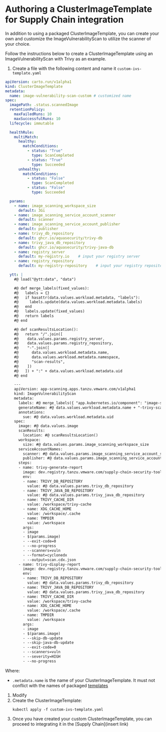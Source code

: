 # Authoring a ClusterImageTemplate for Supply Chain integration

In addition to using a packaged ClusterImageTemplate, you can create your own and customize the ImageVulnerabilityScan to utilize the scanner of your choice.

Follow the instructions below to create a ClusterImageTemplate using an ImageVulnerabilityScan with Trivy as an example.

1. Create a file with the following content and name it `custom-ivs-template.yaml`

```yaml
apiVersion: carto.run/v1alpha1
kind: ClusterImageTemplate
metadata:
  name: image-vulnerability-scan-custom # customized name
spec:
  imagePath: .status.scannedImage
  retentionPolicy:
    maxFailedRuns: 10
    maxSuccessfulRuns: 10
  lifecycle: immutable

  healthRule:
    multiMatch:
      healthy:
        matchConditions:
          - status: "True"
            type: ScanCompleted
          - status: "True"
            type: Succeeded
      unhealthy:
        matchConditions:
          - status: "False"
            type: ScanCompleted
          - status: "False"
            type: Succeeded

  params:
    - name: image_scanning_workspace_size
      default: 3Gi
    - name: image_scanning_service_account_scanner
      default: scanner
    - name: image_scanning_service_account_publisher
      default: publisher
    - name: trivy_db_repository
      default: ghcr.io/aquasecurity/trivy-db
    - name: trivy_java_db_repository
      default: ghcr.io/aquasecurity/trivy-java-db
    - name: registry_server
      default: my-registry.io    # input your registry server
    - name: registry_repository
      default: my-registry-repository    # input your registry repository

  ytt: |
    #@ load("@ytt:data", "data")

    #@ def merge_labels(fixed_values):
    #@   labels = {}
    #@   if hasattr(data.values.workload.metadata, "labels"):
    #@     labels.update(data.values.workload.metadata.labels)
    #@   end
    #@   labels.update(fixed_values)
    #@   return labels
    #@ end

    #@ def scanResultsLocation():
    #@   return "/".join([
    #@    data.values.params.registry_server,
    #@    data.values.params.registry_repository,
    #@    "-".join([
    #@      data.values.workload.metadata.name,
    #@      data.values.workload.metadata.namespace,
    #@      "scan-results",
    #@    ])
    #@   ]) + ":" + data.values.workload.metadata.uid
    #@ end

    ---
    apiVersion: app-scanning.apps.tanzu.vmware.com/v1alpha1
    kind: ImageVulnerabilityScan
    metadata:
      labels: #@ merge_labels({ "app.kubernetes.io/component": "image-scan" })
      generateName: #@ data.values.workload.metadata.name + "-trivy-scan-"
      annotations:
        sue: #@ data.values.workload.metadata.uid
    spec:
      image: #@ data.values.image
      scanResults:
        location: #@ scanResultsLocation()
      workspace:
        size: #@ data.values.params.image_scanning_workspace_size
      serviceAccountNames:
        scanner: #@ data.values.params.image_scanning_service_account_scanner
        publisher: #@ data.values.params.image_scanning_service_account_publisher
      steps:
      - name: trivy-generate-report
        image: dev.registry.tanzu.vmware.com/supply-chain-security-tools/aquasec/trivy:0.41.0
        env:
        - name: TRIVY_DB_REPOSITORY
          value: #@ data.values.params.trivy_db_repository
        - name: TRIVY_JAVA_DB_REPOSITORY
          value: #@ data.values.params.trivy_java_db_repository
        - name: TRIVY_CACHE_DIR
          value: /workspace/trivy-cache
        - name: XDG_CACHE_HOME
          value: /workspace/.cache
        - name: TMPDIR
          value: /workspace
        args:
        - image
        - $(params.image)
        - --exit-code=0
        - --no-progress
        - --scanners=vuln
        - --format=cyclonedx
        - --output=scan.cdx.json
      - name: trivy-display-report
        image: dev.registry.tanzu.vmware.com/supply-chain-security-tools/aquasec/trivy:0.41.0
        env:
        - name: TRIVY_DB_REPOSITORY
          value: #@ data.values.params.trivy_db_repository
        - name: TRIVY_JAVA_DB_REPOSITORY
          value: #@ data.values.params.trivy_java_db_repository
        - name: TRIVY_CACHE_DIR
          value: /workspace/trivy-cache
        - name: XDG_CACHE_HOME
          value: /workspace/.cache
        - name: TMPDIR
          value: /workspace
        args:
        - image
        - $(params.image)
        - --skip-db-update
        - --skip-java-db-update
        - --exit-code=0
        - --scanners=vuln
        - --severity=HIGH
        - --no-progress
```
Where:
- `.metadata.name` is the name of your ClusterImageTemplate. It must not conflict with the names of packaged [templates](../scc/authoring-supply-chains.hbs.md#providing-your-own-templates)

1. Modify
1. Create the ClusterImageTemplate:
    ```console
    kubectl apply -f custom-ivs-template.yaml
    ```
1. Once you have created your custom ClusterImageTemplate, you can proceed to integrating it in the [Supply Chain](insert link)